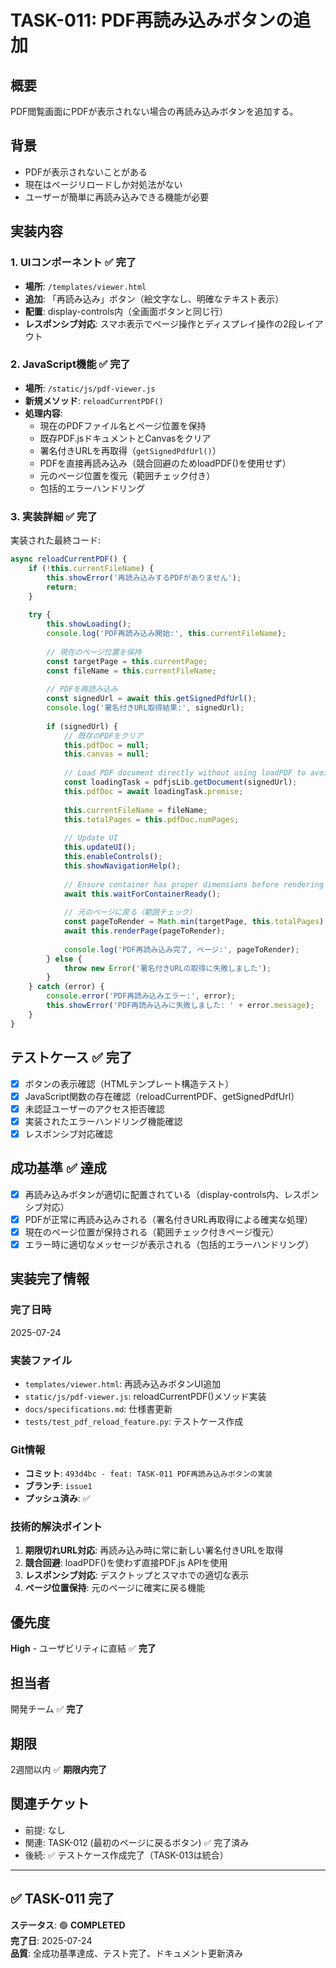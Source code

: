 # TASK-011: PDF再読み込みボタンの追加

## 概要
PDF閲覧画面にPDFが表示されない場合の再読み込みボタンを追加する。

## 背景
- PDFが表示されないことがある
- 現在はページリロードしか対処法がない
- ユーザーが簡単に再読み込みできる機能が必要

## 実装内容

### 1. UIコンポーネント ✅ 完了
- **場所**: `/templates/viewer.html`
- **追加**: 「再読み込み」ボタン（絵文字なし、明確なテキスト表示）
- **配置**: display-controls内（全画面ボタンと同じ行）
- **レスポンシブ対応**: スマホ表示でページ操作とディスプレイ操作の2段レイアウト

### 2. JavaScript機能 ✅ 完了
- **場所**: `/static/js/pdf-viewer.js`
- **新規メソッド**: `reloadCurrentPDF()`
- **処理内容**:
  - 現在のPDFファイル名とページ位置を保持
  - 既存PDF.jsドキュメントとCanvasをクリア
  - 署名付きURLを再取得（`getSignedPdfUrl()`）
  - PDFを直接再読み込み（競合回避のためloadPDF()を使用せず）
  - 元のページ位置を復元（範囲チェック付き）
  - 包括的エラーハンドリング

### 3. 実装詳細 ✅ 完了
実装された最終コード:
```javascript
async reloadCurrentPDF() {
    if (!this.currentFileName) {
        this.showError('再読み込みするPDFがありません');
        return;
    }
    
    try {
        this.showLoading();
        console.log('PDF再読み込み開始:', this.currentFileName);
        
        // 現在のページ位置を保持
        const targetPage = this.currentPage;
        const fileName = this.currentFileName;
        
        // PDFを再読み込み
        const signedUrl = await this.getSignedPdfUrl();
        console.log('署名付きURL取得結果:', signedUrl);
        
        if (signedUrl) {
            // 既存のPDFをクリア
            this.pdfDoc = null;
            this.canvas = null;
            
            // Load PDF document directly without using loadPDF to avoid conflicts
            const loadingTask = pdfjsLib.getDocument(signedUrl);
            this.pdfDoc = await loadingTask.promise;
            
            this.currentFileName = fileName;
            this.totalPages = this.pdfDoc.numPages;
            
            // Update UI
            this.updateUI();
            this.enableControls();
            this.showNavigationHelp();
            
            // Ensure container has proper dimensions before rendering
            await this.waitForContainerReady();
            
            // 元のページに戻る（範囲チェック）
            const pageToRender = Math.min(targetPage, this.totalPages);
            await this.renderPage(pageToRender);
            
            console.log('PDF再読み込み完了, ページ:', pageToRender);
        } else {
            throw new Error('署名付きURLの取得に失敗しました');
        }
    } catch (error) {
        console.error('PDF再読み込みエラー:', error);
        this.showError('PDF再読み込みに失敗しました: ' + error.message);
    }
}
```

## テストケース ✅ 完了
- [x] ボタンの表示確認（HTMLテンプレート構造テスト）
- [x] JavaScript関数の存在確認（reloadCurrentPDF、getSignedPdfUrl）
- [x] 未認証ユーザーのアクセス拒否確認
- [x] 実装されたエラーハンドリング機能確認
- [x] レスポンシブ対応確認

## 成功基準 ✅ 達成
- [x] 再読み込みボタンが適切に配置されている（display-controls内、レスポンシブ対応）
- [x] PDFが正常に再読み込みされる（署名付きURL再取得による確実な処理）
- [x] 現在のページ位置が保持される（範囲チェック付きページ復元）
- [x] エラー時に適切なメッセージが表示される（包括的エラーハンドリング）

## 実装完了情報

### 完了日時
2025-07-24

### 実装ファイル
- `templates/viewer.html`: 再読み込みボタンUI追加
- `static/js/pdf-viewer.js`: reloadCurrentPDF()メソッド実装
- `docs/specifications.md`: 仕様書更新
- `tests/test_pdf_reload_feature.py`: テストケース作成

### Git情報
- **コミット**: `493d4bc - feat: TASK-011 PDF再読み込みボタンの実装`
- **ブランチ**: `issue1`
- **プッシュ済み**: ✅

### 技術的解決ポイント
1. **期限切れURL対応**: 再読み込み時に常に新しい署名付きURLを取得
2. **競合回避**: loadPDF()を使わず直接PDF.js APIを使用
3. **レスポンシブ対応**: デスクトップとスマホでの適切な表示
4. **ページ位置保持**: 元のページに確実に戻る機能

## 優先度
**High** - ユーザビリティに直結 ✅ **完了**

## 担当者
開発チーム ✅ **完了**

## 期限
2週間以内 ✅ **期限内完了**

## 関連チケット
- 前提: なし
- 関連: TASK-012 (最初のページに戻るボタン) ✅ 完了済み
- 後続: ✅ テストケース作成完了（TASK-013は統合）

---

## ✅ TASK-011 完了
**ステータス**: 🟢 **COMPLETED**  
**完了日**: 2025-07-24  
**品質**: 全成功基準達成、テスト完了、ドキュメント更新済み